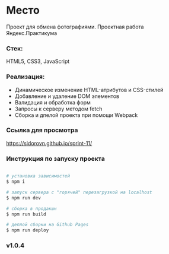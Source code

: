 # Место
Проект для обмена фотографиями. Проектная работа Яндекс.Практикума

### Стек:
HTML5, CSS3, JavaScript
### Реализация:
* Динамическое изменение HTML-атрибутов и CSS-стилей
* Добавление и удаление DOM элементов
* Валидация и обработка форм
* Запросы к серверу методом fetch
* Сборка и дпелой проекта при помощи Webpack
### Ссылка для просмотра
https://sidorovn.github.io/sprint-11/

### Инструкция по запуску проекта
```bash

# установка зависимостей
$ npm i

# запуск сервера с "горячей" перезагрузкой на localhost
$ npm run dev

# сборка в продакшн
$ npm run build

# деплой сборки на Github Pages
$ npm run deploy

```

### v1.0.4

